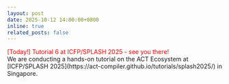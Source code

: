 ```yaml
---
layout: post
date: 2025-10-12 14:00:00+0800
inline: true
related_posts: false
---
```


<div class="periodical" style="color: red;">
  [Today!] Tutorial 6 at ICFP/SPLASH 2025 - see you there!
</div>
We are conducting a hands-on tutorial on the ACT Ecosystem at [ICFP/SPLASH 2025](https://act-compiler.github.io/tutorials/splash2025/) in Singapore.

